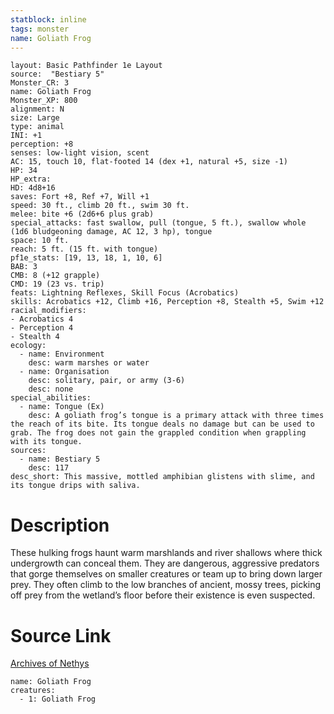```yaml
---
statblock: inline
tags: monster
name: Goliath Frog
---
```

```statblock
layout: Basic Pathfinder 1e Layout
source:  "Bestiary 5"
Monster_CR: 3
name: Goliath Frog
Monster_XP: 800
alignment: N
size: Large
type: animal
INI: +1
perception: +8
senses: low-light vision, scent
AC: 15, touch 10, flat-footed 14 (dex +1, natural +5, size -1)
HP: 34
HP_extra: 
HD: 4d8+16
saves: Fort +8, Ref +7, Will +1
speed: 30 ft., climb 20 ft., swim 30 ft.
melee: bite +6 (2d6+6 plus grab)
special_attacks: fast swallow, pull (tongue, 5 ft.), swallow whole (1d6 bludgeoning damage, AC 12, 3 hp), tongue
space: 10 ft.
reach: 5 ft. (15 ft. with tongue)
pf1e_stats: [19, 13, 18, 1, 10, 6]
BAB: 3
CMB: 8 (+12 grapple)
CMD: 19 (23 vs. trip)
feats: Lightning Reflexes, Skill Focus (Acrobatics)
skills: Acrobatics +12, Climb +16, Perception +8, Stealth +5, Swim +12
racial_modifiers:
- Acrobatics 4
- Perception 4
- Stealth 4
ecology:
  - name: Environment
    desc: warm marshes or water
  - name: Organisation
    desc: solitary, pair, or army (3-6)
    desc: none
special_abilities:
  - name: Tongue (Ex)
    desc: A goliath frog’s tongue is a primary attack with three times the reach of its bite. Its tongue deals no damage but can be used to grab. The frog does not gain the grappled condition when grappling with its tongue.
sources:
  - name: Bestiary 5
    desc: 117
desc_short: This massive, mottled amphibian glistens with slime, and its tongue drips with saliva.
```
# Description
These hulking frogs haunt warm marshlands and river shallows where thick undergrowth can conceal them. They are dangerous, aggressive predators that gorge themselves on smaller creatures or team up to bring down larger prey. They often climb to the low branches of ancient, mossy trees, picking off prey from the wetland’s floor before their existence is even suspected.
# Source Link
[Archives of Nethys](https://aonprd.com/MonsterDisplay.aspx?ItemName=Goliath%20Frog)
```encounter-table
name: Goliath Frog
creatures:
  - 1: Goliath Frog
```
